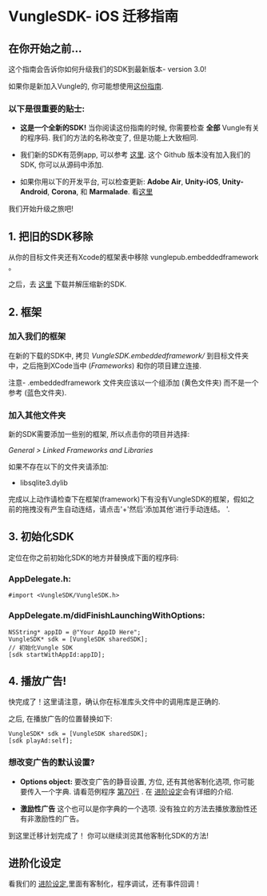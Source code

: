 # VungleSDK- iOS 迁移指南

## 在你开始之前...

这个指南会告诉你如何升级我们的SDK到最新版本- version 3.0!

如果你是新加入Vungle的, 你可能想使用[这份指南](https://github.com/Vungle/vungle-resources/blob/master/%E4%B8%AD%E6%96%87/iOS-resources/iOS-dev-guide.md).

### 以下是很重要的贴士:

* **这是一个全新的SDK!** 当你阅读这份指南的时候, 你需要检查 **全部** Vungle有关的程序码. 我们的方法的名称改变了, 但是功能上大致相同. 

* 我们新的SDK有范例app, 可以参考 [这里](https://github.com/Vungle/vungle-resources/tree/master/iOS-docs/iOS-sample-app). 这个 Github 版本没有加入我们的 SDK, 你可以从源码中添加.

* 如果你用以下的开发平台, 可以检查更新: **Adobe Air**, **Unity-iOS**, **Unity-Android**, **Corona**, 和 **Marmalade**. 看[这里](https://v.vungle.com/dev/plugins)

我们开始升级之旅吧!

## 1. 把旧的SDK移除

从你的目标文件夹还有Xcode的框架表中移除 vunglepub.embeddedframework 。

之后，去 [这里](https://v.vungle.com/dev/ios) 下载并解压缩新的SDK.

## 2. 框架

### 加入我们的框架

在新的下载的SDK中, 拷贝 *VungleSDK.embeddedframework/* 到目标文件夹中，之后拖到XCode当中 (*Frameworks*) 和你的项目建立连接.

注意-  .embeddedframework 文件夹应该以一个组添加 (黄色文件夹) 而不是一个参考 (蓝色文件夹).

### 加入其他文件夹

新的SDK需要添加一些别的框架, 所以点击你的项目并选择:

*General > Linked Frameworks and Libraries*

如果不存在以下的文件夹请添加:

* libsqlite3.dylib

完成以上动作请检查下在框架(framework)下有没有VungleSDK的框架，假如之前的拖拽没有产生自动连结，请点击'+'然后'添加其他'进行手动连结。
'.

## 3. 初始化SDK

定位在你之前初始化SDK的地方并替换成下面的程序码:

### AppDelegate.h:

`#import <VungleSDK/VungleSDK.h>`

### AppDelegate.m/didFinishLaunchingWithOptions:

```objc
NSString* appID = @"Your AppID Here";
VungleSDK* sdk = [VungleSDK sharedSDK];
// 初始化Vungle SDK
[sdk startWithAppId:appID];
```

## 4. 播放广告!

快完成了！这里请注意，确认你在标准库头文件中的调用库是正确的. 

之后, 在播放广告的位置替换如下:

```objc
VungleSDK* sdk = [VungleSDK sharedSDK];
[sdk playAd:self];
```

### 想改变广告的默认设置?

* **Options object:** 要改变广告的静音设置, 方位, 还有其他客制化选项, 你可能要传入一个字典. 请看范例程序 [第70行](https://github.com/Vungle/vungle-resources/blob/master/iOS-resources/iOS-sample-app/Vungle%20Sample%20App/FirstViewController.m) . 在 [进阶设定](https://github.com/Vungle/vungle-resources/blob/master/%E4%B8%AD%E6%96%87/iOS-resources/iOS-advanced-settings.md)会有详细的介绍.

* **激励性广告** 这个也可以是你字典的一个选项. 没有独立的方法去播放激励性还有非激励性的广告。
  
到这里迁移计划完成了！ 你可以继续浏览其他客制化SDK的方法!


## 进阶化设定

看我们的 [进阶设定](https://github.com/Vungle/vungle-resources/blob/master/%E4%B8%AD%E6%96%87/iOS-resources/iOS-advanced-settings.md),里面有客制化，程序调试，还有事件回调！
